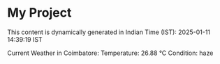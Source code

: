 # My Project

This content is dynamically generated in Indian Time (IST): 2025-01-11 14:39:19 IST


Current Weather in Coimbatore:
Temperature: 26.88 °C
Condition: haze
